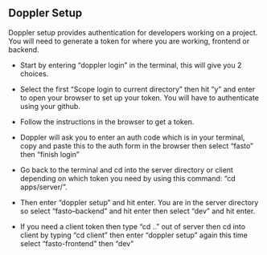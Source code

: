 ## Doppler Setup

Doppler setup provides authentication for developers working on a project. You will need to generate a token for where you are working, frontend or backend.

- Start by entering “doppler login” in the terminal, this will give you 2 choices.

- Select the first “Scope login to current directory” then hit “y” and enter to open your browser to set up your token. You will have to authenticate using your github.

- Follow the instructions in the browser to get a token.

- Doppler will ask you to enter an auth code which is in your terminal, copy and paste this to the auth form in the browser then select “fasto” then “finish login”

- Go back to the terminal and cd into the server directory or client depending on which token you need by using this command: “cd apps/server/”.

- Then enter “doppler setup” and hit enter. You are in the server directory so select “fasto–backend” and hit enter then select “dev” and hit enter.

- If you need a client token then type “cd ..” out of server then cd into client by typing “cd client” then enter “doppler setup” again this time select “fasto-frontend” then “dev”
